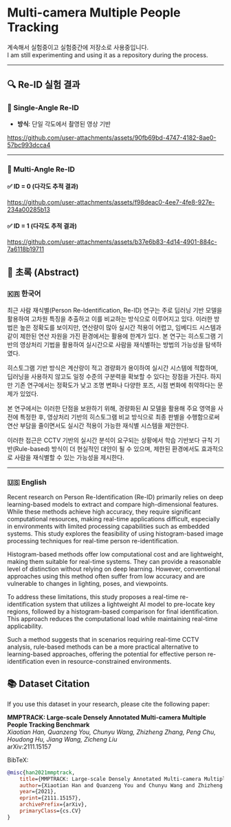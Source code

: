 # Multi-camera Multiple People Tracking
계속해서 실험중이고 실험중간에 저장소로 사용중입니다.  
I am still experimenting and using it as a repository during the process.  

---
## 🔍 Re-ID 실험 결과

### 📌 Single-Angle Re-ID
- **방식**: 단일 각도에서 촬영된 영상 기반  




https://github.com/user-attachments/assets/90fb69bd-4747-4182-8ae0-57bc993dcca4




---

### 🎥 Multi-Angle Re-ID

#### ✅ ID = 0 (다각도 추적 결과)


https://github.com/user-attachments/assets/f98deac0-4ee7-4fe8-927e-234a00285b13



#### ✅ ID = 1 (다각도 추적 결과)



https://github.com/user-attachments/assets/b37e6b83-4d14-4901-884c-7a6118b19711


## 📄 초록 (Abstract)

### 🇰🇷 한국어

최근 사람 재식별(Person Re-Identification, Re-ID) 연구는 주로 딥러닝 기반 모델을 활용하여 고차원 특징을 추출하고 이를 비교하는 방식으로 이루어지고 있다. 이러한 방법은 높은 정확도를 보이지만, 연산량이 많아 실시간 적용이 어렵고, 임베디드 시스템과 같이 제한된 연산 자원을 가진 환경에서는 활용에 한계가 있다. 본 연구는 히스토그램 기반의 영상처리 기법을 활용하여 실시간으로 사람을 재식별하는 방법의 가능성을 탐색하였다.

히스토그램 기반 방식은 계산량이 적고 경량화가 용이하여 실시간 시스템에 적합하며, 딥러닝을 사용하지 않고도 일정 수준의 구분력을 확보할 수 있다는 장점을 가진다. 하지만 기존 연구에서는 정확도가 낮고 조명 변화나 다양한 포즈, 시점 변화에 취약하다는 문제가 있었다.

본 연구에서는 이러한 단점을 보완하기 위해, 경량화된 AI 모델을 활용해 주요 영역을 사전에 특정한 후, 영상처리 기반의 히스토그램 비교 방식으로 최종 판별을 수행함으로써 연산 부담을 줄이면서도 실시간 적용이 가능한 재식별 시스템을 제안한다.

이러한 접근은 CCTV 기반의 실시간 분석이 요구되는 상황에서 학습 기반보다 규칙 기반(Rule-based) 방식이 더 현실적인 대안이 될 수 있으며, 제한된 환경에서도 효과적으로 사람을 재식별할 수 있는 가능성을 제시한다.

---

### 🇺🇸 English

Recent research on Person Re-Identification (Re-ID) primarily relies on deep learning-based models to extract and compare high-dimensional features. While these methods achieve high accuracy, they require significant computational resources, making real-time applications difficult, especially in environments with limited processing capabilities such as embedded systems. This study explores the feasibility of using histogram-based image processing techniques for real-time person re-identification.

Histogram-based methods offer low computational cost and are lightweight, making them suitable for real-time systems. They can provide a reasonable level of distinction without relying on deep learning. However, conventional approaches using this method often suffer from low accuracy and are vulnerable to changes in lighting, poses, and viewpoints.

To address these limitations, this study proposes a real-time re-identification system that utilizes a lightweight AI model to pre-locate key regions, followed by a histogram-based comparison for final identification. This approach reduces the computational load while maintaining real-time applicability.

Such a method suggests that in scenarios requiring real-time CCTV analysis, rule-based methods can be a more practical alternative to learning-based approaches, offering the potential for effective person re-identification even in resource-constrained environments.


## 📚 Dataset Citation

If you use this dataset in your research, please cite the following paper:

**MMPTRACK: Large-scale Densely Annotated Multi-camera Multiple People Tracking Benchmark**  
*Xiaotian Han, Quanzeng You, Chunyu Wang, Zhizheng Zhang, Peng Chu, Houdong Hu, Jiang Wang, Zicheng Liu*  
arXiv:2111.15157

BibTeX:
```bibtex
@misc{han2021mmptrack,
    title={MMPTRACK: Large-scale Densely Annotated Multi-camera Multiple People Tracking Benchmark}, 
    author={Xiaotian Han and Quanzeng You and Chunyu Wang and Zhizheng Zhang and Peng Chu and Houdong Hu and Jiang Wang and Zicheng Liu},
    year={2021},
    eprint={2111.15157},
    archivePrefix={arXiv},
    primaryClass={cs.CV}
}
